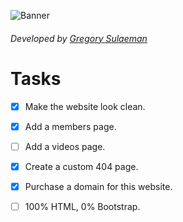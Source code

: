 ![Banner](http://icap.me/i/114071a1f5.png)
###### Developed by [Gregory Sulaeman](https://github.com/GregPlaysMC)

Tasks
==========

- [x] Make the website look clean.
- [x] Add a members page.
- [ ] Add a videos page.
- [x] Create a custom 404 page.
- [x] Purchase a domain for this website.
- [ ] 100% HTML, 0% Bootstrap.


